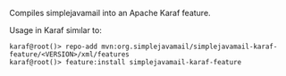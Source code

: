 Compiles simplejavamail into an Apache Karaf feature. 

Usage in Karaf simılar to: 
```
karaf@root()> repo-add mvn:org.simplejavamail/simplejavamail-karaf-feature/<VERSION>/xml/features
karaf@root()> feature:install simplejavamail-karaf-feature
```

